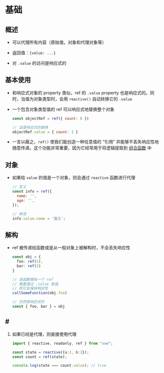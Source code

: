 # 基础

## 概述

  - 可以代理所有内容（原始值，对象和代理对象等）

  - 返回值：`{value: ...}`

  - 对 `.value` 的访问是响应式的

## 基本使用

  - 和响应式对象的 property 类似，ref 的 `.value` property 也是响应式的。同时，当值为对象类型时，会用 `reactive()` 自动转换它的 `.value`

  - 一个包含对象类型值的 ref 可以响应式地替换整个对象

    ```javascript
    const objectRef = ref({ count: 0 })

    // 这是响应式的替换
    objectRef.value = { count: 1 }
    ```

  - 一言以蔽之，`ref()` 使我们能创造一种任意值的 “引用” 并能够不丢失响应性地随意传递。这个功能非常重要，因为它经常用于将逻辑提取到 [组合函数](https://staging-cn.vuejs.org/guide/reusability/composables.html "组合函数") 中

## 对象

  - 如果给 `value` 的值是一个对象，则会通过 `reactive` 函数进行代理

    ```javascript
    // 定义
    const info = ref({
      name: '',
      age: '',
    });

    // 修改
    info.value.name = '张三';

    ```

## 解构

  - ref 被传递给函数或是从一般对象上被解构时，不会丢失响应性

    ```typescript
    const obj = {
      foo: ref(1),
      bar: ref(2)
    }

    // 该函数接收一个 ref
    // 需要通过 .value 取值
    // 但它会保持响应性
    callSomeFunction(obj.foo)

    // 仍然是响应式的
    const { foo, bar } = obj
    ```

## \#

1.  如果已经是代理，则直接使用代理

    ```javascript
    import { reactive, readonly, ref } from "vue";

    const state = reactive({a:1, b:2});
    const count = ref(state);

    console.log(state === count.value); // true
    ```
